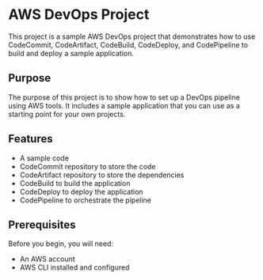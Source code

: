 # AWS DevOps Project
This project is a sample AWS DevOps project that demonstrates how to use CodeCommit, CodeArtifact, CodeBuild, CodeDeploy, and CodePipeline to build and deploy a sample application.

## Purpose
The purpose of this project is to show how to set up a DevOps pipeline using AWS tools. It includes a sample application that you can use as a starting point for your own projects.

## Features
- A sample code
- CodeCommit repository to store the code
- CodeArtifact repository to store the dependencies
- CodeBuild to build the application
- CodeDeploy to deploy the application
- CodePipeline to orchestrate the pipeline

## Prerequisites
Before you begin, you will need:
- An AWS account
- AWS CLI installed and configured
